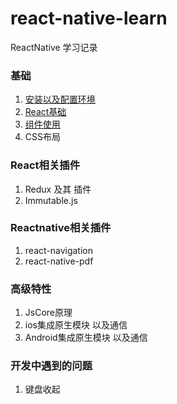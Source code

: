 # react-native-learn
ReactNative 学习记录

### 基础
1. [安装以及配置环境](https://reactnative.cn/docs/getting-started/)
2. [React基础](https://react.docschina.org/docs/thinking-in-react.html)
3. [组件使用](./articles/zujianshiyong.md)
4. CSS布局

### React相关插件
1. Redux 及其 插件
2. Immutable.js

### Reactnative相关插件
1. react-navigation
2. react-native-pdf

### 高级特性
1. JsCore原理
2. ios集成原生模块 以及通信
3. Android集成原生模块 以及通信

### 开发中遇到的问题
1. 键盘收起

